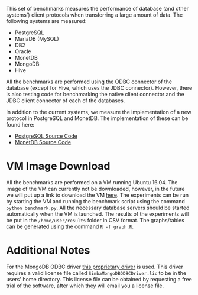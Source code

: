 This set of benchmarks measures the performance of database (and other systems') client protocols when transferring a large amount of data. The following systems are measured:

* PostgreSQL
* MariaDB (MySQL)
* DB2
* Oracle
* MonetDB
* MongoDB
* Hive

All the benchmarks are performed using the ODBC connector of the database (except for Hive, which uses the JDBC connector). However, there is also testing code for benchmarking the native client connector and the JDBC client connector of each of the databases.

In addition to the current systems, we measure the implementation of a new protocol in PostgreSQL and MonetDB. The implementation of these can be found here:

* [PostgreSQL Source Code](https://github.com/Mytherin/postgres)
* [MonetDB Source Code](http://dev.monetdb.org/hg/MonetDB/file/a7ebdda88223)

# VM Image Download
All the benchmarks are performed on a VM running Ubuntu 16.04. The image of the VM can currently not be downloaded, however, in the future we will put up a link to download the VM [here](http://www.lipsum.com/). The experiments can be run by starting the VM and running the benchmark script using the command `python benchmark.py`. All the necessary database servers should be started automatically when the VM is launched. The results of the experiments will be put in the `/home/user/results` folder in CSV format. The graphs/tables can be generated using the command `R -f graph.R`.

# Additional Notes
For the MongoDB ODBC driver [this proprietary driver](http://www.simba.com/drivers/mongodb-odbc-jdbc/) is used. This driver requires a valid license file called `SimbaMongoDBODBCDriver.lic` to be in the users' home directory. This license file can be obtained by requesting a free trial of the software, after which they will email you a license file.
